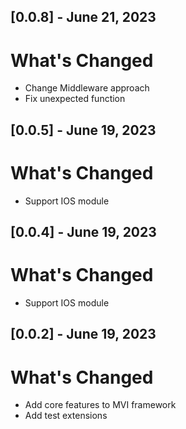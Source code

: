 ## [0.0.8] - June 21, 2023

# What's Changed

- Change Middleware approach
- Fix unexpected function


## [0.0.5] - June 19, 2023

# What's Changed

- Support IOS module


## [0.0.4] - June 19, 2023

# What's Changed

- Support IOS module


## [0.0.2] - June 19, 2023

# What's Changed

- Add core features to MVI framework
- Add test extensions 
